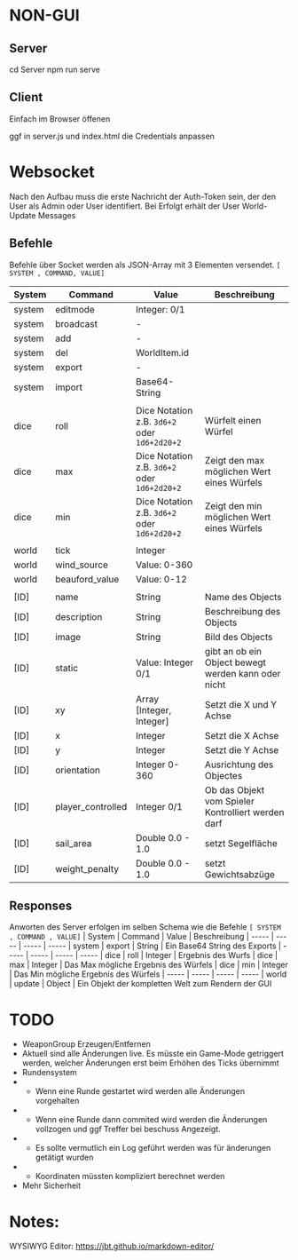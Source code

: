 # NON-GUI

## Server
cd Server
npm run serve

## Client
Einfach im Browser öffenen

ggf in server.js und index.html die Credentials anpassen

# Websocket
Nach den Aufbau muss die erste Nachricht der Auth-Token sein, der den User als Admin oder User identifiert. Bei Erfolgt erhält der User World-Update Messages

## Befehle
Befehle über Socket werden als JSON-Array mit 3 Elementen versendet. 
`[ SYSTEM , COMMAND, VALUE]`

| System | Command | Value | Beschreibung
| ----- | ----- | ----- | -----
| system | editmode | Integer: 0/1 | 
| system | broadcast | - | 
| system | add | - | 
| system | del | WorldItem.id | 
| system | export | - | 
| system | import | Base64-String | 
|  |  |  | 
| dice | roll | Dice Notation z.B. `3d6+2` oder `1d6+2d20+2` | Würfelt einen Würfel
| dice | max | Dice Notation z.B. `3d6+2` oder `1d6+2d20+2` | Zeigt den max möglichen Wert eines Würfels
| dice | min | Dice Notation z.B. `3d6+2` oder `1d6+2d20+2` | Zeigt den min möglichen Wert eines Würfels
|  |  |  | 
| world | tick | Integer | 
| world | wind_source | Value: 0-360 | 
| world | beauford_value | Value:  0-12 | 
|  |  |  | 
| [ID] | name | String |  Name des Objects
| [ID] | description | String | Beschreibung des Objects
| [ID] | image | String |  Bild des Objects
| [ID] | static | Value: Integer 0/1 | gibt an ob ein Object bewegt werden kann oder nicht
| [ID] | xy |  Array [Integer, Integer] |  Setzt die X und Y Achse
| [ID] | x | Integer |  Setzt die X Achse
| [ID] | y | Integer |  Setzt die Y Achse
| [ID] | orientation |  Integer 0-360 | Ausrichtung des Objectes
| [ID] | player_controlled |   Integer 0/1 | Ob das Objekt vom Spieler Kontrolliert werden darf
| [ID] | sail_area | Double 0.0 - 1.0 | setzt Segelfläche
| [ID] | weight_penalty | Double 0.0 - 1.0 | setzt Gewichtsabzüge

## Responses
Anworten des Server erfolgen im selben Schema wie die Befehle
`[ SYSTEM , COMMAND , VALUE]`
| System | Command | Value | Beschreibung
| ----- | ----- | ----- | -----
| system | export | String | Ein Base64 String des Exports
| ----- | ----- | ----- | -----
| dice | roll | Integer | Ergebnis des Wurfs
| dice | max | Integer | Das Max mögliche Ergebnis des Würfels
| dice | min | Integer | Das Min mögliche Ergebnis des Würfels
| ----- | ----- | ----- | -----
| world | update | Object | Ein Objekt der kompletten Welt zum Rendern der GUI




# TODO
 * WeaponGroup Erzeugen/Entfernen
 * Aktuell sind alle Änderungen live. Es müsste ein Game-Mode getriggert werden, welcher Änderungen erst beim Erhöhen des Ticks übernimmt
 * Rundensystem
 * * Wenn eine Runde gestartet wird werden alle Änderungen vorgehalten
 * * Wenn eine Runde dann commited wird werden die Änderungen vollzogen und ggf Treffer bei beschuss Angezeigt.
 * * Es sollte vermutlich ein Log geführt werden was für änderungen getätigt wurden
 * * Koordinaten müssten kompliziert berechnet werden
 * Mehr Sicherheit 

 # Notes:
 WYSIWYG Editor: https://jbt.github.io/markdown-editor/